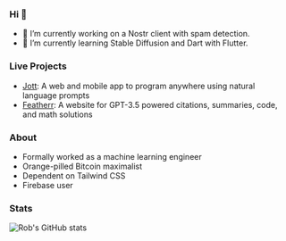 ### Hi 👋

- 🔭 I’m currently working on a Nostr client with spam detection. 
- 🌱 I’m currently learning Stable Diffusion and Dart with Flutter.

### Live Projects
- [Jott](https://jottcode.com): A web and mobile app to program anywhere using natural language prompts 
- [Featherr](https://featherr.io): A website for GPT-3.5 powered citations, summaries, code, and math solutions

### About
- Formally worked as a machine learning engineer
- Orange-pilled Bitcoin maximalist
- Dependent on Tailwind CSS
- Firebase user

### Stats
![Rob's GitHub stats](https://github-readme-stats.vercel.app/api?username=rob-netzke&show_icons=true&theme=radical)


